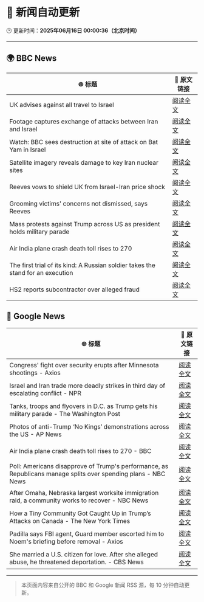 # 🧠 新闻自动更新

🕒 更新时间：**2025年06月16日 00:00:36（北京时间）**

---

## 🌍 BBC News

| 🌐 标题 | 🔗 原文链接 |
|--------|-------------|
| UK advises against all travel to Israel | [阅读全文](https://www.bbc.com/news/articles/c1kvk8jpy3vo) |
| Footage captures exchange of attacks between Iran and Israel | [阅读全文](https://www.bbc.com/news/videos/cy9090yje1do) |
| Watch: BBC sees destruction at site of attack on Bat Yam in Israel | [阅读全文](https://www.bbc.com/news/videos/cy9098pq0v1o) |
| Satellite imagery reveals damage to key Iran nuclear sites | [阅读全文](https://www.bbc.com/news/articles/c7808xvv737o) |
| Reeves vows to shield UK from Israel-Iran price shock | [阅读全文](https://www.bbc.com/news/articles/c3080q893z3o) |
| Grooming victims' concerns not dismissed, says Reeves | [阅读全文](https://www.bbc.com/news/articles/cz0d09zkyy7o) |
| Mass protests against Trump across US as president holds military parade | [阅读全文](https://www.bbc.com/news/articles/c70622038yxo) |
| Air India plane crash death toll rises to 270 | [阅读全文](https://www.bbc.com/news/articles/c0575me7j82o) |
| The first trial of its kind: A Russian soldier takes the stand for an execution | [阅读全文](https://www.bbc.com/news/articles/cp8ylx534j0o) |
| HS2 reports subcontractor over alleged fraud | [阅读全文](https://www.bbc.com/news/articles/cje7edx5wzwo) |

## 📰 Google News

| 🌐 标题 | 🔗 原文链接 |
|--------|-------------|
| Congress' fight over security erupts after Minnesota shootings - Axios | [阅读全文](https://news.google.com/rss/articles/CBMiggFBVV95cUxNV3FCbTltcXRkZjVlamFKdHcxOHU1VUlXU1YxSXF3a1FEOWg0ZHJBMjNjX2FWUEJXa3gxQ0NuNk5HSzVVTG5DTEszbnl6czdUcVFIeWJubV9INDBEUGVqcXdlbDIxZVd1cHZlV2x4TC03MmxOQUFIdWROamhwLURlMDhn?oc=5) |
| Israel and Iran trade more deadly strikes in third day of escalating conflict - NPR | [阅读全文](https://news.google.com/rss/articles/CBMickFVX3lxTE91dmZQdDVOdi1kaTFnblNSdHNwUGR0UUF4X1RWVkpuSmR1bkszQTUyVUp0b0YyXzl5U3h1UWpIOWd3TmRaY1MyNUVWM24xZVdPT19GUGhvbVpHanhmaXZJa20zT080UmNHMFNha2Z3TjJOZw?oc=5) |
| Tanks, troops and flyovers in D.C. as Trump gets his military parade - The Washington Post | [阅读全文](https://news.google.com/rss/articles/CBMimwFBVV95cUxOMDJmZnl4OGU1SWFWRDdReVNNcEUzTnFGc3ZZbXVvZTlBTnBwNHQzaVhpVll0NDVYd24weFY0UWVmWVlhVXRULXpiQjVYcnZ6YVhQQUEwN1I3bHFuNnhXcmdnaWZGbzNqdm9qZmR6dzhKdWNFZzc5aEE0NzZYaTlWNXdZV0tsb1hyVmRKZGFMWnctcFFzRFF6R1lOZw?oc=5) |
| Photos of anti-Trump ‘No Kings’ demonstrations across the US - AP News | [阅读全文](https://news.google.com/rss/articles/CBMilgFBVV95cUxONXVPS25IR0RydFZIUW9DaS1icktDaXRIWUIxb1hFdjVUWFRpS3IxTVVhX09KYjU4TDNNa3RyMktvQXctU2RsLVJLajBrQ0xXUEFXNmIwMFVFTWhDVENRZExSUUoyOFhDTGc0aWdGcXJ1aFR4N2dNMnpqOFJxcFhOUHZjcTEzcjBPX1d3TTVQMlJHU0Q4SFE?oc=5) |
| Air India plane crash death toll rises to 270 - BBC | [阅读全文](https://news.google.com/rss/articles/CBMiWkFVX3lxTE1FdEluMUxWbzNpcDBEZGJpU2VXSGtYaURDOVcxYVZyUVRuR202LUVwZVhKa2k0bVUtbXJnUHduMVdTUWNfU1FKTVNkNFM3VzdlaUpSYzNud3Z6Z9IBX0FVX3lxTFB5WUFsS3Uxc1k5OFJNTDBuVWJoVnVKYXZuc1RYVjU1cnpSMmxiLVJBVGJyb2hteGp4RU92QXpOY2Y4bE5qTVlIOGFrckVXUlNNOFZUNVJTQXk3WnpRMFFn?oc=5) |
| Poll: Americans disapprove of Trump's performance, as Republicans manage splits over spending plans - NBC News | [阅读全文](https://news.google.com/rss/articles/CBMi0AFBVV95cUxQM00zS0xUaTVHc0ZKVlhXSGJKQm53WjF6cE83czl4NlFmQTZkX2dqQXdwRGtCWUNQOE5pVUNjUTNraUlWOTN3SERqcm01N2I2VzJ1SGszeDJRZzlkTEpwV0M0Und0ZVVyTzhqYXMtMXpEclRYcjlaLWVoOGtnZ0ExQS1HYXh4Ti1hR0FIZlhCVzAwNlBFWm02c0twRDNYQVUyVnVxZFQ3SnRUeVRfcmx5ZElwMFY0Smllc1hJUVE0TVhGQVBwbU5HREZYel9kaXZu0gFWQVVfeXFMTlNGbkpqQldjS3Y2YTVSeGR1TDB0eUZFN0hhLXZtYmJrZXdxWmctTnhGZFZaQ0lNNWt2aTRSY1VveEJPdks2RlA1cWk0c3J3UWR3VXlzTGc?oc=5) |
| After Omaha, Nebraska largest worksite immigration raid, a community works to recover - NBC News | [阅读全文](https://news.google.com/rss/articles/CBMilAFBVV95cUxQQkZWemFWRWxiZHBPRElPNDlXTUgxXzJQSXlicTZIOWVqbnNfZWZtYWdZZnEzaThtd2NrMWR2eXM1QldoZ243SFVNWEJsVl9zZ0JVSWt0ZGN5R19ZTW5rTFZtOVRLZUhaX2JONmRrWVNRM1Rld3pLQnk0MFo0SEpsXzBRQlN2R2JMVXVRU29MOXpMYUhI0gFWQVVfeXFMT0dhY1R3ZjE4UjFLRDhOamNhSXRNSFFnbUQ5eXE1QVVyREZtUFcyaklrX0pGTEp2YUZ1cFllZ0d4SFE5TFhGWWN5OV94ZDhuQlg1ZGxSRmc?oc=5) |
| How a Tiny Community Got Caught Up in Trump’s Attacks on Canada - The New York Times | [阅读全文](https://news.google.com/rss/articles/CBMihgFBVV95cUxNTUVLQWNCOWJiRmJreWdMZ1U0R1MtVmprNFB1VjBxTGEtTXVwUm5yTGZlQnhkZTlhaXM5UlpkblpXMGd0UHluUm02bWd4THdfc1hKaV80ZExUOWtURUlVQjVSX1VoOXQ1bGhJM25QUS1ubXlEOEFQT3ozUUJFbF9XT0M5UEl5UQ?oc=5) |
| Padilla says FBI agent, Guard member escorted him to Noem's briefing before removal - Axios | [阅读全文](https://news.google.com/rss/articles/CBMieEFVX3lxTE05RzZnOVRJY2JrekFWUW4wOU9WSmhaaHY4Z251ZkctRlJUZTM2TXNOZjZvWXAzeVREUllLbFcyX1dtQWJnS25zREdON3VaZUx0elNCQjUtUmRFV2NRTFhnVXhSejE0ZkxoaDVtRFZYWW41dUF5M0RnSA?oc=5) |
| She married a U.S. citizen for love. After she alleged abuse, he threatened deportation. - CBS News | [阅读全文](https://news.google.com/rss/articles/CBMie0FVX3lxTE5FTHc3djE4MjlfeUI2aThtMW1hN1QxUTBVb3h4U29iSlZCSkozOWFBWTFraHdsT3h2Q2dJTDAxTlRJcGYwR2RoTmN3QU5zSlZNcE4zTjUzY2JQaWkzMU1KRWZwRFVCZWViZVAxYUdhS1REVGoxZTRQUFVRONIBgAFBVV95cUxQNmEyczY5ckw4SEZPZHRjMjVTWmZEZkhzdUY1ODRfcy1kWjhhVU5JME5kX3FIR1hacWNLZUtudDJmMHRzV2h6MXBzOXZZOWgwdW1GS2VRWHZxUkJMc095SHc5S0Q5YXdxSHl0cUtaMEhMUmRFOTFtNlc3QjdpUzVNTw?oc=5) |

---
> 本页面内容来自公开的 BBC 和 Google 新闻 RSS 源，每 10 分钟自动更新。